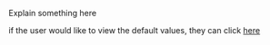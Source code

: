 Explain something here


if the user would like to view the default values, they can click [here](/Users/fs8/Desktop/Project/leaf_parameters_description.csv)

